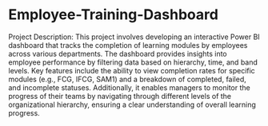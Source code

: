 # Employee-Training-Dashboard

Project Description:
This project involves developing an interactive Power BI dashboard that tracks the completion of learning modules by employees across various departments. The dashboard provides insights into employee performance by filtering data based on hierarchy, time, and band levels. Key features include the ability to view completion rates for specific modules (e.g., FCG, IFCG, SAM1) and a breakdown of completed, failed, and incomplete statuses. Additionally, it enables managers to monitor the progress of their teams by navigating through different levels of the organizational hierarchy, ensuring a clear understanding of overall learning progress.
